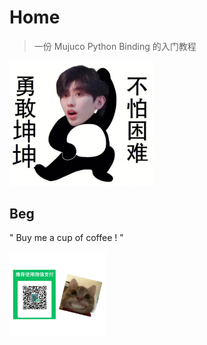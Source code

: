 # Home

>  一份 Mujuco Python Binding 的入门教程







<img src="_media/brave_kun.png" style="zoom: 30%;" />



## Beg

" Buy me a cup of coffee ! "



<img src="_media/beg.jpg" style="zoom:15%;" />
